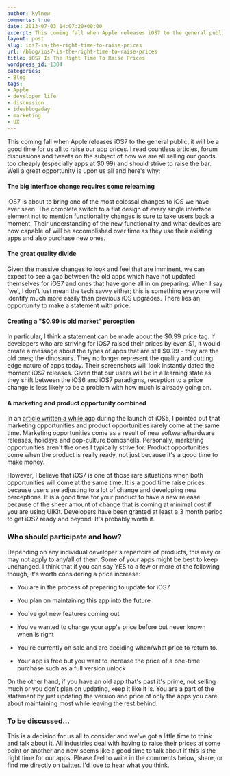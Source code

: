 ```yaml
---
author: kylnew
comments: true
date: 2013-07-03 14:07:20+00:00
excerpt: This coming fall when Apple releases iOS7 to the general public, it will be a good time for us all to raise our app prices. Well a great opportunity is upon us all and here’s why.
layout: post
slug: ios7-is-the-right-time-to-raise-prices
url: /blog/ios7-is-the-right-time-to-raise-prices
title: iOS7 Is The Right Time To Raise Prices
wordpress_id: 1304
categories:
- Blog
tags:
- Apple
- developer life
- discussion
- idevblogaday
- marketing
- UX
---
```


This coming fall when Apple releases iOS7 to the general public, it will be a good time for us all to raise our app prices. I read countless articles, forum discussions and tweets on the subject of how we are all selling our goods too cheaply (especially apps at $0.99) and should strive to raise the bar. Well a great opportunity is upon us all and here's why:


#### The big interface change requires some relearning


iOS7 is about to bring one of the most colossal changes to iOS we have ever seen. The complete switch to a flat design of every single interface element not to mention functionality changes is sure to take users back a moment. Their understanding of the new functionality and what devices are now capable of will be accomplished over time as they use their existing apps and also purchase new ones.


#### The great quality divide


Given the massive changes to look and feel that are imminent, we can expect to see a gap between the old apps which have not updated themselves for iOS7 and ones that have gone all in on preparing. When I say 'we', I don't just mean the tech savvy either; this is something everyone will identify much more easily than previous iOS upgrades. There lies an opportunity to make a statement with price.


#### Creating a "$0.99 is old market" perception


In particular, I think a statement can be made about the $0.99 price tag. If developers who are striving for iOS7 raised their prices by even $1, it would create a message about the types of apps that are still $0.99 - they are the old ones; the dinosaurs. They no longer represent the quality and cutting edge nature of apps today. Their screenshots will look instantly dated the moment iOS7 releases. Given that our users will be in a learning state as they shift between the iOS6 and iOS7 paradigms, reception to a price change is less likely to be a problem with how much is already going on.


#### A marketing and product opportunity combined


In an [article written a while ago](http://www.bitwit.ca/blog/marketing-driven-vs-product-driven-development-indie-is-irrelevant/) during the launch of iOS5, I pointed out that marketing opportunities and product opportunities rarely come at the same time. Marketing opportunities come as a result of new software/hardware releases, holidays and pop-culture bombshells. Personally, marketing opportunities aren't the ones I typically strive for. Product opportunities come when the product is really ready, not just because it's a good time to make money. 

However, I believe that iOS7 is one of those rare situations when both opportunities will come at the same time. It is a good time raise prices because users are adjusting to a lot of change and developing new perceptions. It is a good time for your product to have a new release because of the sheer amount of change that is coming at minimal cost if you are using UIKit. Developers have been granted at least a 3 month period to get iOS7 ready and beyond. It's probably worth it.


### Who should participate and how?


Depending on any individual developer's repertoire of products, this may or may not apply to any/all of them. Some of your apps might be best to keep unchanged. I think that if you can say YES to a few or more of the following though, it's worth considering a price increase:



	
  * You are in the process of preparing to update for iOS7

	
  * You plan on maintaining this app into the future

	
  * You've got new features coming out

	
  * You've wanted to change your app's price before but never known when is right

	
  * You're currently on sale and are deciding when/what price to return to.

	
  * Your app is free but you want to increase the price of a one-time purchase such as a full version unlock


On the other hand, if you have an old app that's past it's prime, not selling much or you don't plan on updating, keep it like it is. You are a part of the statement by just updating the version and price of only the apps you care about maintaining most while leaving the rest behind.


### To be discussed...


This is a decision for us all to consider and we've got a little time to think and talk about it. All industries deal with having to raise their prices at some point or another and now seems like a good time to talk about if this is the right time for our apps. Please feel to write in the comments below, share, or find me directly on [twitter](https://twitter.com/kylnew). I'd love to hear what you think.
